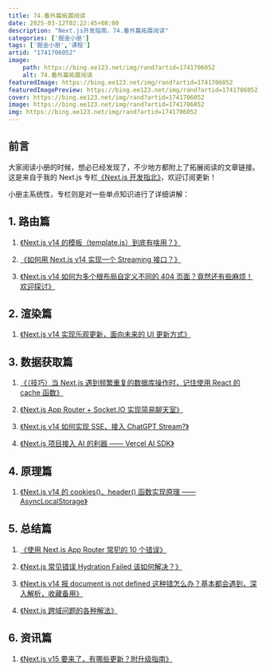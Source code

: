 ```yaml
---
title: 74.番外篇拓展阅读
date: 2025-03-12T02:22:45+08:00
description: "Next.js开发指南，74.番外篇拓展阅读"
categories: ['掘金小册']
tags: ['掘金小册','课程']
artid: "1741706052"
image:
    path: https://bing.ee123.net/img/rand?artid=1741706052
    alt: 74.番外篇拓展阅读
featuredImage: https://bing.ee123.net/img/rand?artid=1741706052
featuredImagePreview: https://bing.ee123.net/img/rand?artid=1741706052
cover: https://bing.ee123.net/img/rand?artid=1741706052
image: https://bing.ee123.net/img/rand?artid=1741706052
img: https://bing.ee123.net/img/rand?artid=1741706052
---
```


## 前言
大家阅读小册的时候，想必已经发现了，不少地方都附上了拓展阅读的文章链接。这是来自于我的 Next.js 专栏[《Next.js 开发指北》](https://juejin.cn/column/7343569488744611849)，欢迎订阅更新！

小册主系统性，专栏则是对一些单点知识进行了详细讲解：

## 1. 路由篇

1. [《Next.js v14 的模板（template.js）到底有啥用？》](https://juejin.cn/post/7343569488744300553)

3. [《如何用 Next.js v14 实现一个 Streaming 接口？》](https://juejin.cn/post/7344089411983802394)

5. [《Next.js v14 如何为多个根布局自定义不同的 404 页面？竟然还有些麻烦！欢迎探讨》](https://juejin.cn/post/7351321244125265930)

## 2. 渲染篇

1. [《Next.js v14 实现乐观更新，面向未来的 UI 更新方式》](https://juejin.cn/post/7347957960884355113)

## 3. 数据获取篇

1. [《（技巧）当 Next.js 遇到频繁重复的数据库操作时，记住使用 React 的 cache 函数》](https://juejin.cn/post/7348643498117038099)

2. [《Next.js App Router + Socket.IO 实现简易聊天室》](https://juejin.cn/post/7371423076662493224)

3. [《Next.js v14 如何实现 SSE、接入 ChatGPT Stream?》](https://juejin.cn/post/7372020457124659234)

4. [《Next.js 项目接入 AI 的利器 —— Vercel AI SDK》](https://juejin.cn/post/7376622203301969959)

## 4. 原理篇

1. [《Next.js v14 的 cookies()、header() 函数实现原理 —— AsyncLocalStorage》](https://juejin.cn/post/7360737180392996899)

## 5. 总结篇

1. [《使用 Next.js App Router 常犯的 10 个错误》](https://juejin.cn/post/7361204571828731956)

2. [《Next.js 常见错误 Hydration Failed 该如何解决？》](https://juejin.cn/post/7365793739892228096)

3. [《Next.js v14 报 document is not defined 这种错怎么办？基本都会遇到，深入解析，收藏备用》](https://juejin.cn/post/7352342892785352755)

5. [《Next.js 跨域问题的各种解法》](https://juejin.cn/post/7366177423775531008)

## 6. 资讯篇
1. [《Next.js v15 要来了，有哪些更新？附升级指南》](https://juejin.cn/post/7375858343179255862)
